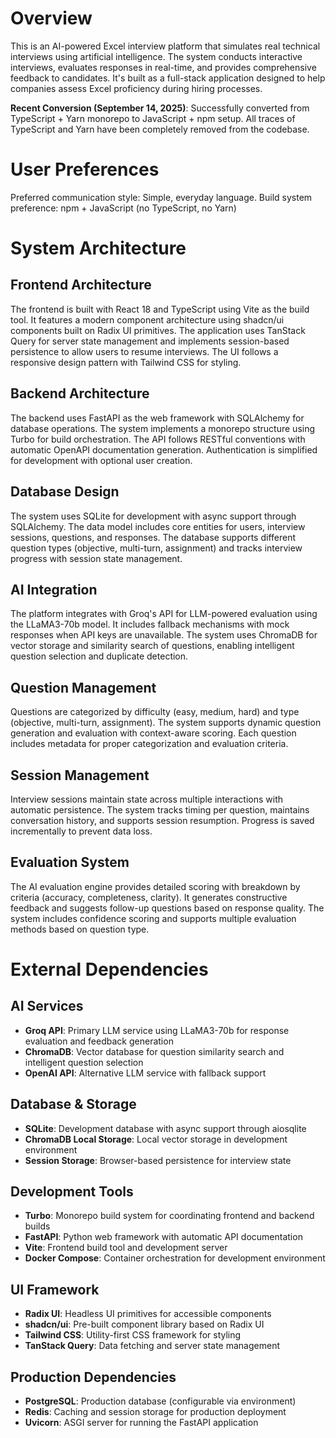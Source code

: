 # Overview

This is an AI-powered Excel interview platform that simulates real technical interviews using artificial intelligence. The system conducts interactive interviews, evaluates responses in real-time, and provides comprehensive feedback to candidates. It's built as a full-stack application designed to help companies assess Excel proficiency during hiring processes.

**Recent Conversion (September 14, 2025)**: Successfully converted from TypeScript + Yarn monorepo to JavaScript + npm setup. All traces of TypeScript and Yarn have been completely removed from the codebase.

# User Preferences

Preferred communication style: Simple, everyday language.
Build system preference: npm + JavaScript (no TypeScript, no Yarn)

# System Architecture

## Frontend Architecture
The frontend is built with React 18 and TypeScript using Vite as the build tool. It features a modern component architecture using shadcn/ui components built on Radix UI primitives. The application uses TanStack Query for server state management and implements session-based persistence to allow users to resume interviews. The UI follows a responsive design pattern with Tailwind CSS for styling.

## Backend Architecture  
The backend uses FastAPI as the web framework with SQLAlchemy for database operations. The system implements a monorepo structure using Turbo for build orchestration. The API follows RESTful conventions with automatic OpenAPI documentation generation. Authentication is simplified for development with optional user creation.

## Database Design
The system uses SQLite for development with async support through SQLAlchemy. The data model includes core entities for users, interview sessions, questions, and responses. The database supports different question types (objective, multi-turn, assignment) and tracks interview progress with session state management.

## AI Integration
The platform integrates with Groq's API for LLM-powered evaluation using the LLaMA3-70b model. It includes fallback mechanisms with mock responses when API keys are unavailable. The system uses ChromaDB for vector storage and similarity search of questions, enabling intelligent question selection and duplicate detection.

## Question Management
Questions are categorized by difficulty (easy, medium, hard) and type (objective, multi-turn, assignment). The system supports dynamic question generation and evaluation with context-aware scoring. Each question includes metadata for proper categorization and evaluation criteria.

## Session Management
Interview sessions maintain state across multiple interactions with automatic persistence. The system tracks timing per question, maintains conversation history, and supports session resumption. Progress is saved incrementally to prevent data loss.

## Evaluation System
The AI evaluation engine provides detailed scoring with breakdown by criteria (accuracy, completeness, clarity). It generates constructive feedback and suggests follow-up questions based on response quality. The system includes confidence scoring and supports multiple evaluation methods based on question type.

# External Dependencies

## AI Services
- **Groq API**: Primary LLM service using LLaMA3-70b for response evaluation and feedback generation
- **ChromaDB**: Vector database for question similarity search and intelligent question selection
- **OpenAI API**: Alternative LLM service with fallback support

## Database & Storage
- **SQLite**: Development database with async support through aiosqlite
- **ChromaDB Local Storage**: Local vector storage in development environment
- **Session Storage**: Browser-based persistence for interview state

## Development Tools
- **Turbo**: Monorepo build system for coordinating frontend and backend builds
- **FastAPI**: Python web framework with automatic API documentation
- **Vite**: Frontend build tool and development server
- **Docker Compose**: Container orchestration for development environment

## UI Framework
- **Radix UI**: Headless UI primitives for accessible components
- **shadcn/ui**: Pre-built component library based on Radix UI
- **Tailwind CSS**: Utility-first CSS framework for styling
- **TanStack Query**: Data fetching and server state management

## Production Dependencies
- **PostgreSQL**: Production database (configurable via environment)
- **Redis**: Caching and session storage for production deployment
- **Uvicorn**: ASGI server for running the FastAPI application